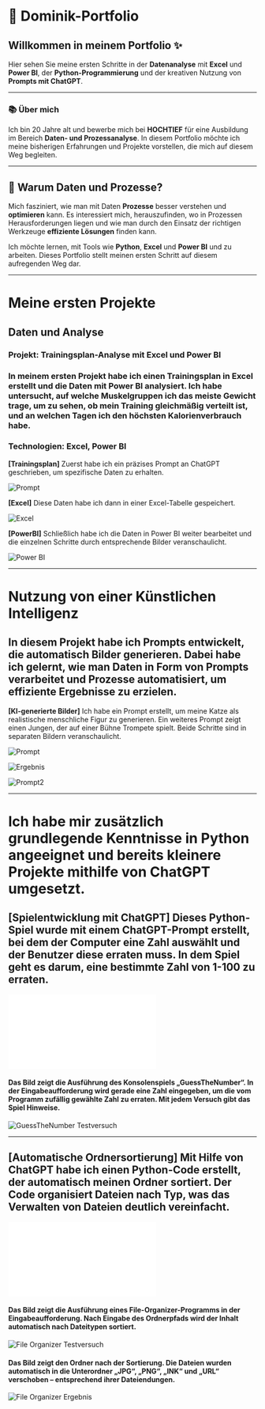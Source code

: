 # 👋 **Dominik-Portfolio**

## Willkommen in meinem Portfolio ✨

Hier sehen Sie meine ersten Schritte in der **Datenanalyse** mit **Excel** und **Power BI**, der **Python-Programmierung** und der kreativen Nutzung von **Prompts mit ChatGPT**.

---

### 📚 **Über mich**

Ich bin 20 Jahre alt und bewerbe mich bei **HOCHTIEF** für eine Ausbildung im Bereich **Daten- und Prozessanalyse**. In diesem Portfolio möchte ich meine bisherigen Erfahrungen und Projekte vorstellen, die mich auf diesem Weg begleiten.

---

## 🌟 **Warum Daten und Prozesse?**

Mich fasziniert, wie man mit Daten **Prozesse** besser verstehen und **optimieren** kann. Es interessiert mich, herauszufinden, wo in Prozessen Herausforderungen liegen und wie man durch den Einsatz der richtigen Werkzeuge **effiziente Lösungen** finden kann.

Ich möchte lernen, mit Tools wie **Python**, **Excel** und **Power BI** und zu arbeiten. Dieses Portfolio stellt meinen ersten Schritt auf diesem aufregenden Weg dar.

---

#  Meine ersten Projekte

## Daten und Analyse

### Projekt: Trainingsplan-Analyse mit Excel und Power BI
### In meinem ersten Projekt habe ich einen Trainingsplan in Excel erstellt und die Daten mit Power BI analysiert. Ich habe untersucht, auf welche Muskelgruppen ich das meiste Gewicht trage, um zu sehen, ob mein Training gleichmäßig verteilt ist, und an welchen Tagen ich den höchsten Kalorienverbrauch habe.
### Technologien: Excel, Power BI


**[Trainingsplan]** Zuerst habe ich ein präzises Prompt an ChatGPT geschrieben, um spezifische Daten zu erhalten.

![Prompt](<Prompt Trainingsplan.png>)


**[Excel]** Diese Daten habe ich dann in einer Excel-Tabelle gespeichert.

![Excel](<Excel Trainingsplan-4.png>)

**[PowerBI]** Schließlich habe ich die Daten in Power BI weiter bearbeitet und die einzelnen Schritte durch entsprechende Bilder veranschaulicht.

![Power BI](Power_BI_Trainingsplan-1.png)

---
 
# Nutzung von einer Künstlichen Intelligenz

## In diesem Projekt habe ich Prompts entwickelt, die automatisch Bilder generieren. Dabei habe ich gelernt, wie man Daten in Form von Prompts verarbeitet und Prozesse automatisiert, um effiziente Ergebnisse zu erzielen.

**[KI-generierte Bilder]** Ich habe ein Prompt erstellt, um meine Katze als realistische menschliche Figur zu generieren. Ein weiteres Prompt zeigt einen Jungen, der auf einer Bühne Trompete spielt. Beide Schritte sind in separaten Bildern veranschaulicht.

![Prompt](<Prompt - Katze zu Mensch.png>)

![Ergebnis](<Bild - Katze zu Mensch.png>)

![Prompt2](<Prompt - KI-Generiertes Bild.png>)

------

# Ich habe mir zusätzlich grundlegende Kenntnisse in Python angeeignet und bereits kleinere Projekte mithilfe von ChatGPT umgesetzt. 

 ## **[Spielentwicklung mit ChatGPT]** Dieses Python-Spiel wurde mit einem ChatGPT-Prompt erstellt, bei dem der Computer eine Zahl auswählt und der Benutzer diese erraten muss. In dem Spiel geht es darum, eine bestimmte Zahl von 1-100 zu erraten.

![GuessTheNumber](GuessTheNumber.py)

#### Das Bild zeigt die Ausführung des Konsolenspiels „GuessTheNumber“. In der Eingabeaufforderung wird gerade eine Zahl eingegeben, um die vom Programm zufällig gewählte Zahl zu erraten. Mit jedem Versuch gibt das Spiel Hinweise.

![GuessTheNumber Testversuch](Zahlenraten-1.png)

---

## **[Automatische Ordnersortierung]** Mit Hilfe von ChatGPT habe ich einen Python-Code erstellt, der automatisch meinen Ordner sortiert. Der Code organisiert Dateien nach Typ, was das Verwalten von Dateien deutlich vereinfacht.

![FileOrganizer](fileOrganizer.py)

#### Das Bild zeigt die Ausführung eines File-Organizer-Programms in der Eingabeaufforderung. Nach Eingabe des Ordnerpfads wird der Inhalt automatisch nach Dateitypen sortiert.

![File Organizer Testversuch](FileOrganizer-1.png)

#### Das Bild zeigt den Ordner nach der Sortierung. Die Dateien wurden automatisch in die Unterordner „JPG“, „PNG“, „INK“ und „URL“ verschoben – entsprechend ihrer Dateiendungen.

![File Organizer Ergebnis](<FileOrganizer Ergebis-1.png>)




